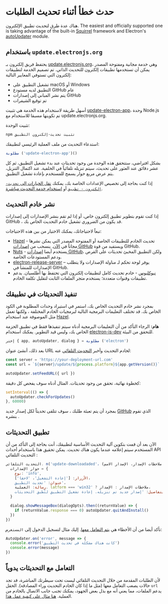 # حدث خطأ أثناء تحديث الطلبات

هناك عدة طرق لتحديث تطبيق الإلكترون. The easiest and officially supported one is taking advantage of the built-in [Squirrel](https://github.com/Squirrel) framework and Electron's [autoUpdater](../api/auto-updater.md) module.

## باستخدام `update.electronjs.org`

يحتفظ فريق إلكترون بـ [update.electronjs.org](https://github.com/electron/update.electronjs.org)، وهي خدمة مجانية ومفتوحة المصدر يمكن أن تستخدمها تطبيقات إلكترون للتحديث الذاتي. تم تصميم الخدمة لتطبيقات إلكترون التي تستوفي المعايير التالية:

- تشغيل التطبيق على macOS أو Windows
- التطبيق لديه مستودع GitHub عام
- يتم نشر المباني إلى إصدارات GitHub
- تم توقيع الشيفرات

أسهل طريقة لاستخدام هذه الخدمة هي تثبيت [update-electron-app](https://github.com/electron/update-electron-app)، وحدة Node.js تم تكوينها مسبقا للاستخدام مع update.electronjs.org.

تثبيت الوحدة:

```sh
npm تثبيت تحديث-إلكترون التطبيق
```

استدعاء التحديث من ملف العملية الرئيسي لتطبيقك:

```js
مطلوبة ('update-electron-app')()
```

بشكل افتراضي، ستتحقق هذه الوحدة من وجود تحديثات عند بدء تشغيل التطبيق، ثم كل عشر دقائق عند العثور على تحديث، سيتم تنزيله تلقائياً في الخلفية. عند اكتمال التنزيل، يتم عرض مربع حوار يسمح للمستخدم بإعادة تشغيل التطبيق.

إذا كنت بحاجة إلى تخصيص الإعدادات الخاصة بك، يمكنك [نقل الخيارات إلى `تحديث-إلكترون - تطبيق`](https://github.com/electron/update-electron-app) أو [استخدام خدمة التحديث مباشرة](https://github.com/electron/update.electronjs.org).

## نشر خادم التحديث

إذا كنت تقوم بتطوير تطبيق إلكترون خاص، أو إذا لم تقم بنشر الإصدارات إلى إصدارات GitHub ، قد يكون من الضروري تشغيل خادم التحديث الخاص بك.

تبعاً لاحتياجاتك، يمكنك الاختيار من بين هذه الاحتياجات:

- [Hazel](https://github.com/zeit/hazel) - تحديث الخادم للتطبيقات الخاصة أو المفتوحة المصدر التي يمكن نشرها مجاناً في [الآن](https://zeit.co/now). ينسحب من [إصدارات GitHub](https://help.github.com/articles/creating-releases/) ويستفيد من قوة GitHub.
- [Nuts](https://github.com/GitbookIO/nuts) - يستخدم أيضا [إصدارات GitHub](https://help.github.com/articles/creating-releases/)، ولكن التطبيق المخبئ تحديثات على القرص ودعم المستودعات الخاصة.
- [electron-release-server](https://github.com/ArekSredzki/electron-release-server) – يوفر لوحة تحكم لـ مناولة الإصدارات ولا يتطلب الإصدارات للمنشأ في GitHub.
- [نيوكليوس](https://github.com/atlassian/nucleus) - خادم تحديث كامل لتطبيقات إلكترون التي تحتفظ بها أطلسيان. يدعم تطبيقات وقنوات متعددة؛ يستخدم متجر الملفات الثابت لتقليل تكلفة الخادم.

## تنفيذ التحديثات في تطبيقك

بمجرد نشر خادم التحديث الخاص بك، استمر في استيراد وحدات المطلوبة في الكود الخاص بك. قد تختلف التعليمات البرمجية التالية لبرمجيات الخادم المختلفة ، ولكنها تعمل مثل الموصوفة عند استخدام [Hazel](https://github.com/zeit/hazel).

**هام:** الرجاء التأكد من أن التعليمات البرمجية أدناه سيتم تنفيذها فقط في تطبيق الحزمة الخاص بك، وليس قيد التطوير. يمكنك استخدام [electron-is-dev](https://github.com/sindresorhus/electron-is-dev) للتحقق من البيئة.

```javascript
إختر { app, autoUpdater, dialog } = مطلوبة ('electron')
```

بعد ذلك، أنشئ عنوان URL لخادم التحديث وأخبر [التحديث التلقائي](../api/auto-updater.md) عنه:

```javascript
const server = 'https://your-deployment-url.com'
const url = `${server}/update/${process.platform}${app.getVersion()}`

autoUpdater.setFeedURL({ url })
```

كخطوة نهائية، تحقق من وجود تحديثات. المثال أدناه سوف يفحص كل دقيقة:

```javascript
setInterval(() => {
  autoUpdater.checkForUpdates()
}, 60000)
```

بمجرد أن يتم تعبئة طلبك [](../tutorial/application-distribution.md)، سوف تتلقى تحديثاً لكل إصدار جديد [GitHub](https://help.github.com/articles/creating-releases/) الذي تقوم بنشره .

## تطبيق التحديثات

الآن بعد أن قمت بتكوين آلية التحديث الأساسية لتطبيقك، أنت بحاجة إلى التأكد من أن المستخدم سيتم إعلامه عندما يكون هناك تحديث. يمكن تحقيق هذا باستخدام أحداث API التحديث التلقائي [](../api/auto-updater.md#events):

```javascript
التحديث التلقائي. n('update-downloadaded'، (الحدث، ملاحظات الإصدار، الإصدار الاسم) => {
  حوار الإصدارات = {
    نوع: 'info',
    الأزرار: ['إعادة التشغيل'، 'لاحقا']،
    عنوان: 'تحديث التطبيق'،
    رسالة: العملية. latform === 'win32' ? ملاحظات الإصدار : الإصدار،
    التفاصيل: 'إصدار جديد تم تنزيله. إعادة تشغيل التطبيق لتُطبق التحديثات.'
  }

  dialog.showMessageBox(dialogOpts).then((returnValue) => {
    if (returnValue.response === 0) autoUpdater.quitAndInstall()
  })
})
```

تأكد أيضا من أن الأخطاء هي [يتم التعامل معها](../api/auto-updater.md#event-error). إليك مثال لتسجيل الدخول إلى `المستعرض`:

```javascript
AutoUpdater.on('error', message => {
  console.error('كانت هناك مشكلة في تحديث التطبيق')
  console.error(message)
})
```

## التعامل مع التحديثات يدوياً

لأن الطلبات المقدمة من خلال التحديث التلقائي ليست تحت سيطرتك المباشرة، قد تجد حالات يصعب التعامل معها (مثل ما إذا كان الخادم التحديث وراء المصادقة). الحقل `url` يدعم الملفات، مما يعني أنه مع بذل بعض الجهود، يمكنك تجنب جانب الاتصال بالخادم من العملية. [هنا مثال على كيفية عمل هذا](https://github.com/electron/electron/issues/5020#issuecomment-477636990).
